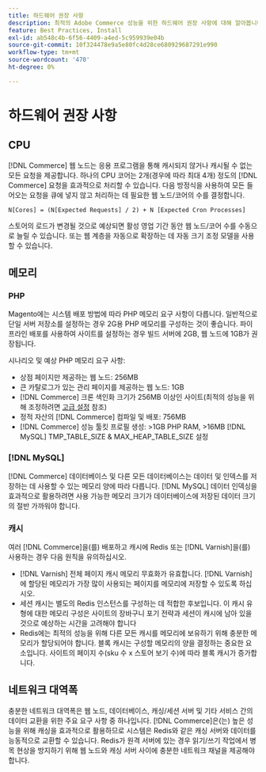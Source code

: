 ```yaml
---
title: 하드웨어 권장 사항
description: 최적의 Adobe Commerce 성능을 위한 하드웨어 권장 사항에 대해 알아봅니다. 프로덕션 배포를 위한 CPU, 메모리 및 스토리지 요구 사항을 알아봅니다.
feature: Best Practices, Install
exl-id: ab548c4b-6f56-4409-a4ed-5c959939e04b
source-git-commit: 10f324478e9a5e80fc4d28ce680929687291e990
workflow-type: tm+mt
source-wordcount: '470'
ht-degree: 0%

---
```


# 하드웨어 권장 사항

## CPU

[!DNL Commerce] 웹 노드는 응용 프로그램을 통해 캐시되지 않거나 캐시될 수 없는 모든 요청을 제공합니다. 하나의 CPU 코어는 2개(경우에 따라 최대 4개) 정도의 [!DNL Commerce] 요청을 효과적으로 처리할 수 있습니다. 다음 방정식을 사용하여 모든 들어오는 요청을 큐에 넣지 않고 처리하는 데 필요한 웹 노드/코어의 수를 결정합니다.

```
N[Cores] = (N[Expected Requests] / 2) + N [Expected Cron Processes]
```

스토어의 로드가 변경될 것으로 예상되면 활성 영업 기간 동안 웹 노드/코어 수를 수동으로 늘릴 수 있습니다. 또는 웹 계층을 자동으로 확장하는 데 자동 크기 조정 모델을 사용할 수 있습니다.

## 메모리

### PHP

Magento에는 시스템 배포 방법에 따라 PHP 메모리 요구 사항이 다릅니다.  일반적으로 단일 서버 저장소를 설정하는 경우 2G용 PHP 메모리를 구성하는 것이 좋습니다.  파이프라인 배포를 사용하여 사이트를 설정하는 경우 빌드 서버에 2GB, 웹 노드에 1GB가 권장됩니다.

시나리오 및 예상 PHP 메모리 요구 사항:

* 상점 페이지만 제공하는 웹 노드: 256MB
* 큰 카탈로그가 있는 관리 페이지를 제공하는 웹 노드: 1GB
* [!DNL Commerce] 크론 색인화 크기가 256MB 이상인 사이트(최적의 성능을 위해 조정하려면 [고급 설정](../performance/advanced-setup.md) 참조)
* 정적 자산의 [!DNL Commerce] 컴파일 및 배포: 756MB
* [!DNL Commerce] 성능 툴킷 프로필 생성: >1GB PHP RAM, >16MB [!DNL MySQL] TMP_TABLE_SIZE &amp; MAX_HEAP_TABLE_SIZE 설정

### [!DNL MySQL]

[!DNL Commerce] 데이터베이스 및 다른 모든 데이터베이스는 데이터 및 인덱스를 저장하는 데 사용할 수 있는 메모리 양에 따라 다릅니다. [!DNL MySQL] 데이터 인덱싱을 효과적으로 활용하려면 사용 가능한 메모리 크기가 데이터베이스에 저장된 데이터 크기의 절반 가까워야 합니다.

### 캐시

여러 [!DNL Commerce]을(를) 배포하고 캐시에 Redis 또는 [!DNL Varnish]을(를) 사용하는 경우 다음 원칙을 유의하십시오.

* [!DNL Varnish] 전체 페이지 캐시 메모리 무효화가 유효합니다. [!DNL Varnish]에 할당된 메모리가 가장 많이 사용되는 페이지를 메모리에 저장할 수 있도록 하십시오.
* 세션 캐시는 별도의 Redis 인스턴스를 구성하는 데 적합한 후보입니다.  이 캐시 유형에 대한 메모리 구성은 사이트의 장바구니 포기 전략과 세션이 캐시에 남아 있을 것으로 예상하는 시간을 고려해야 합니다
* Redis에는 최적의 성능을 위해 다른 모든 캐시를 메모리에 보유하기 위해 충분한 메모리가 할당되어야 합니다.  블록 캐시는 구성할 메모리의 양을 결정하는 중요한 요소입니다.  사이트의 페이지 수(sku 수 x 스토어 보기 수)에 따라 블록 캐시가 증가합니다.

## 네트워크 대역폭

충분한 네트워크 대역폭은 웹 노드, 데이터베이스, 캐싱/세션 서버 및 기타 서비스 간의 데이터 교환을 위한 주요 요구 사항 중 하나입니다. [!DNL Commerce]은(는) 높은 성능을 위해 캐싱을 효과적으로 활용하므로 시스템은 Redis와 같은 캐싱 서버와 데이터를 능동적으로 교환할 수 있습니다. Redis가 원격 서버에 있는 경우 읽기/쓰기 작업에서 병목 현상을 방지하기 위해 웹 노드와 캐싱 서버 사이에 충분한 네트워크 채널을 제공해야 합니다.
